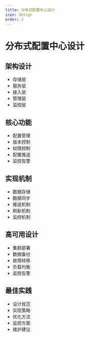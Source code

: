 ```yaml
---
title: 分布式配置中心设计
icon: design
order: 2
---
```


# 分布式配置中心设计

## 架构设计
- 存储层
- 服务层
- 接入层
- 管理层
- 监控层

## 核心功能
- 配置管理
- 版本控制
- 权限控制
- 配置推送
- 监控告警

## 实现机制
- 数据存储
- 数据同步
- 推送机制
- 刷新机制
- 监控机制

## 高可用设计
- 集群部署
- 数据备份
- 故障转移
- 负载均衡
- 监控告警

## 最佳实践
- 设计规范
- 实现策略
- 优化方法
- 监控方案
- 维护建议
